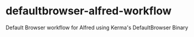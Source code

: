# defaultbrowser-alfred-workflow
Default Browser workflow for Alfred using Kerma's DefaultBrowser Binary
